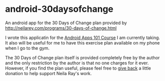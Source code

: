 android-30daysofchange
======================

An android app for the 30 Days of Change plan provided by http://neilarey.com/programs/30-days-of-change.html

I wrote this applicatin for the [Android Apps 101 Course](www.coursera.org/course/androidapps101) I am currently taking. It also will be useful for me to have 
this exercise plan available on my phone when I go to the gym.

The 30 Days of Change plan itself is provided completely free by the author and the only restriction by the author is 
that no one charges for it ever. However, if you find the plan useful, please feel free to [give back](http://neilarey.com/give-back.html) a
little donation to help support Neila Ray's work.

